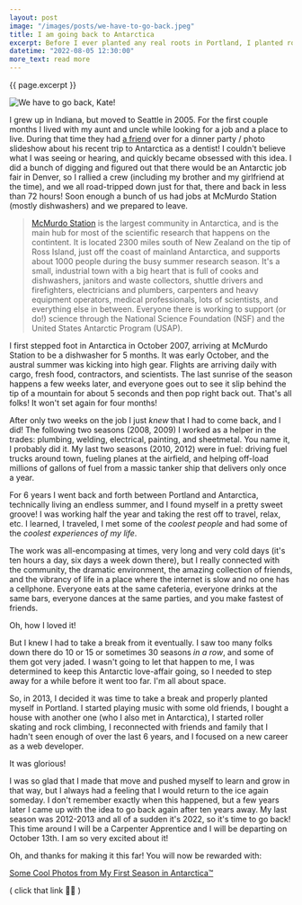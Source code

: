 ```yaml
---
layout: post
image: "/images/posts/we-have-to-go-back.jpeg"
title: I am going back to Antarctica
excerpt: Before I ever planted any real roots in Portland, I planted roots in Antarctica. It's hard to imagine planting anything in Antarctica, but I got absolutely hooked on the seasonal life at McMurdo Station. I did five summer seasons, October to February, over the course of six years. Now all of a sudden it's been TEN YEARS since my last season on 'the ice', so it's time to go back, baybeee!
datetime: "2022-08-05 12:30:00"
more_text: read more
---
```


{{ page.excerpt }}

<img src="{{ page.image }}" alt="We have to go back, Kate!" class="img-responsive">

I grew up in Indiana, but moved to Seattle in 2005. For the first couple months I lived with my aunt and uncle while looking for a job and a place to live. During that time they had <a href="https://www.rangerdoug.com" target="_blank">a friend</a> over for a dinner party / photo slideshow about his recent trip to Antarctica as a dentist! I couldn't believe what I was seeing or hearing, and quickly became obsessed with this idea. I did a bunch of digging and figured out that there would be an Antarctic job fair in Denver, so I rallied a crew (including my brother and my girlfriend at the time), and we all road-tripped down just for that, there and back in less than 72 hours! Soon enough a bunch of us had jobs at McMurdo Station (mostly dishwashers) and we prepared to leave.

<blockquote>
  <a href="https://en.wikipedia.org/wiki/McMurdo_Station" target="_blank">McMurdo Station</a> is the largest community in Antarctica, and is the main hub for most of the scientific research that happens on the contintent. It is located 2300 miles south of New Zealand on the tip of Ross Island, just off the coast of mainland Antarctica, and supports about 1000 people during the busy summer research season. It's a small, industrial town with a big heart that is full of cooks and dishwashers, janitors and waste collectors, shuttle drivers and firefighters, electricians and plumbers, carpenters and heavy equipment operators, medical professionals, lots of scientists, and everything else in between. Everyone there is working to support (or do!) science through the National Science Foundation (NSF) and the United States Antarctic Program (USAP).
</blockquote>

I first stepped foot in Antarctica in October 2007, arriving at McMurdo Station to be a dishwasher for 5 months. It was early October, and the austral summer was kicking into high gear. Flights are arriving daily with cargo, fresh food, contractors, and scientists. The last sunrise of the season happens a few weeks later, and everyone goes out to see it slip behind the tip of a mountain for about 5 seconds and then pop right back out. That's all folks! It won't set again for four months!

After only two weeks on the job I just _knew_ that I had to come back, and I did! The following two seasons (2008, 2009) I worked as a helper in the trades: plumbing, welding, electrical, painting, and sheetmetal. You name it, I probably did it. My last two seasons (2010, 2012) were in fuel: driving fuel trucks around town, fueling planes at the airfield, and helping off-load millions of gallons of fuel from a massic tanker ship that delivers only once a year.

For 6 years I went back and forth between Portland and Antarctica, technically living an endless summer, and I found myself in a pretty sweet groove! I was working half the year and taking the rest off to travel, relax, etc. I learned, I traveled, I met some of the _coolest people_ and had some of the _coolest experiences of my life_.

The work was all-encompasing at times, very long and very cold days (it's ten hours a day, six days a week down there), but I really connected with the community, the dramatic environment, the amazing collection of friends, and the vibrancy of life in a place where the internet is slow and no one has a cellphone. Everyone eats at the same cafeteria, everyone drinks at the same bars, everyone dances at the same parties, and you make fastest of friends.

Oh, how I loved it!

But I knew I had to take a break from it eventually. I saw too many folks down there do 10 or 15 or sometimes 30 seasons *in a row*, and some of them got very jaded. I wasn't going to let that happen to me, I was determined to keep this Antarctic love-affair going, so I needed to step away for a while before it went too far. I'm all about space.

So, in 2013, I decided it was time to take a break and properly planted myself in Portland. I started playing music with some old friends, I bought a house with another one (who I also met in Antarctica), I started roller skating and rock climbing, I reconnected with friends and family that I hadn't seen enough of over the last 6 years, and I focused on a new career as a web developer.

It was glorious!

I was so glad that I made that move and pushed myself to learn and grow in that way, but I always had a feeling that I would return to the ice again someday. I don't remember exactly when this happened, but a few years later I came up with the idea to go back again after ten years away. My last season was 2012-2013 and all of a sudden it's 2022, so it's time to go back! This time around I will be a Carpenter Apprentice and I will be departing on October 13th. I am so very excited about it!

Oh, and thanks for making it this far! You will now be rewarded with:

[Some Cool Photos from My First Season in Antarctica™](/photography/antarctica)

( click that link ☝🏻 )
